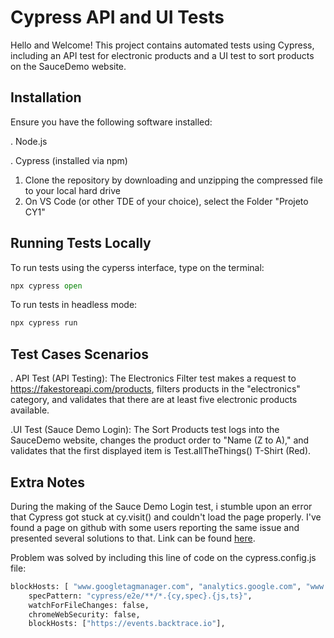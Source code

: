 # Cypress API and UI Tests
Hello and Welcome! This project contains automated tests using Cypress, including an API test for electronic products and a UI test to sort products on the SauceDemo website.

## Installation

Ensure you have the following software installed:

. Node.js

. Cypress (installed via npm)

1. Clone the repository by downloading and unzipping the compressed file to your local hard drive
2. On VS Code (or other TDE of your choice), select the Folder "Projeto CY1"

## Running Tests Locally
To run tests using the cyperss interface, type on the terminal:

```python
npx cypress open
```
To run tests in headless mode:
```python
npx cypress run
```
## Test Cases Scenarios
. API Test (API Testing): The Electronics Filter test makes a request to https://fakestoreapi.com/products, filters products in the "electronics" category, and validates that there are at least five electronic products available.

.UI Test (Sauce Demo Login): The Sort Products test logs into the SauceDemo website, changes the product order to "Name (Z to A)," and validates that the first displayed item is Test.allTheThings() T-Shirt (Red).

## Extra Notes

During the making of the Sauce Demo Login test, i stumble upon an error that Cypress got stuck at cy.visit() and couldn't load the page properly.
I've found a page on github with some users reporting the same issue and presented several solutions to that. Link can be found [here](https://github.com/cypress-io/cypress/issues/27501).

Problem was solved by including this line of code on the cypress.config.js file:
```python
blockHosts: [ "www.googletagmanager.com", "analytics.google.com", "www.google-analytics.com" ],
    specPattern: "cypress/e2e/**/*.{cy,spec}.{js,ts}",
    watchForFileChanges: false,
    chromeWebSecurity: false,
    blockHosts: ["https://events.backtrace.io"],
```
